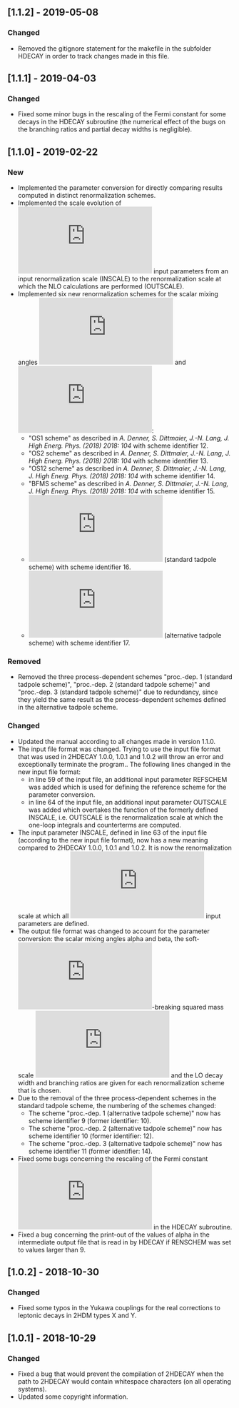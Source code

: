 ## [1.1.2] - 2019-05-08
### Changed
- Removed the gitignore statement for the makefile in the subfolder HDECAY in order to track changes made in this file.

## [1.1.1] - 2019-04-03
### Changed
- Fixed some minor bugs in the rescaling of the Fermi constant for some decays in the HDECAY subroutine (the numerical effect of the bugs on the branching ratios and partial decay widths is negligible).

## [1.1.0] - 2019-02-22
### New
- Implemented the parameter conversion for directly comparing results computed in distinct renormalization schemes.
- Implemented the scale evolution of ![](https://latex.codecogs.com/gif.latex?%5Coverline%7B%5Ctext%7BMS%7D%7D "\overline{\text{MS}}") input parameters from an input renormalization scale (INSCALE) to the renormalization scale at which the NLO calculations are performed (OUTSCALE).
- Implemented six new renormalization schemes for the scalar mixing angles ![](https://latex.codecogs.com/gif.latex?%5Calpha "\alpha") and ![](https://latex.codecogs.com/gif.latex?%5Cbeta "\beta"):
  - "OS1 scheme" as described in *A. Denner, S. Dittmaier, J.-N. Lang, J. High Energ. Phys. (2018) 2018: 104* with scheme identifier 12.
  - "OS2 scheme" as described in *A. Denner, S. Dittmaier, J.-N. Lang, J. High Energ. Phys. (2018) 2018: 104* with scheme identifier 13.
  - "OS12 scheme" as described in *A. Denner, S. Dittmaier, J.-N. Lang, J. High Energ. Phys. (2018) 2018: 104* with scheme identifier 14.
  - "BFMS scheme" as described in *A. Denner, S. Dittmaier, J.-N. Lang, J. High Energ. Phys. (2018) 2018: 104* with scheme identifier 15.
  - ![](https://latex.codecogs.com/gif.latex?%5Coverline%7B%5Ctext%7BMS%7D%7D "\overline{\text{MS}}") (standard tadpole scheme) with scheme identifier 16.
  - ![](https://latex.codecogs.com/gif.latex?%5Coverline%7B%5Ctext%7BMS%7D%7D "\overline{\text{MS}}") (alternative tadpole scheme) with scheme identifier 17.
### Removed
- Removed the three process-dependent schemes "proc.-dep. 1 (standard tadpole scheme)", "proc.-dep. 2 (standard tadpole scheme)" and "proc.-dep. 3 (standard tadpole scheme)" due to redundancy, since they yield the same result as the process-dependent schemes defined in the alternative tadpole scheme.
### Changed
- Updated the manual according to all changes made in version 1.1.0.
- The input file format was changed. Trying to use the input file format that was used in 2HDECAY 1.0.0, 1.0.1 and 1.0.2 will throw an error and exceptionally terminate the program.. The following lines changed in the new input file format:
  - in line 59 of the input file, an additional input parameter REFSCHEM was added which is used for defining the reference scheme for the parameter conversion. 
  - in line 64 of the input file, an additional input parameter OUTSCALE was added which overtakes the function of the formerly defined INSCALE, i.e. OUTSCALE is the renormalization scale at which the one-loop integrals and counterterms are computed.
- The input parameter INSCALE, defined in line 63 of the input file (according to the new input file format), now has a new meaning compared to 2HDECAY 1.0.0, 1.0.1 and 1.0.2. It is now the renormalization scale at which all ![](https://latex.codecogs.com/gif.latex?%5Coverline%7B%5Ctext%7BMS%7D%7D "\overline{\text{MS}}") input parameters are defined.
- The output file format was changed to account for the parameter conversion: the scalar mixing angles alpha and beta, the soft-![](https://latex.codecogs.com/gif.latex?%5Cmathbb%7BZ%7D_2 "\mathbb{Z}_2")-breaking squared mass scale ![](https://latex.codecogs.com/gif.latex?m_%7B12%7D%5E2 "m_{12}^2") and the LO decay width and branching ratios are given for each renormalization scheme that is chosen.
- Due to the removal of the three process-dependent schemes in the standard tadpole scheme, the numbering of the schemes changed:
  - The scheme "proc.-dep. 1 (alternative tadpole scheme)" now has scheme identifier 9 (former identifier: 10).
  - The scheme "proc.-dep. 2 (alternative tadpole scheme)" now has scheme identifier 10 (former identifier: 12). 
  - The scheme "proc.-dep. 3 (alternative tadpole scheme)" now has scheme identifier 11 (former identifier: 14).
- Fixed some bugs concerning the rescaling of the Fermi constant ![](https://latex.codecogs.com/gif.latex?G_F "G_F") in the HDECAY subroutine.
- Fixed a bug concerning the print-out of the values of alpha in the intermediate output file that is read in by HDECAY if RENSCHEM was set to values larger than 9.

## [1.0.2] - 2018-10-30
### Changed
- Fixed some typos in the Yukawa couplings for the real corrections to leptonic decays in 2HDM types X and Y.

## [1.0.1] - 2018-10-29
### Changed
- Fixed a bug that would prevent the compilation of 2HDECAY when the path to 2HDECAY would contain whitespace characters (on all operating systems).
- Updated some copyright information.